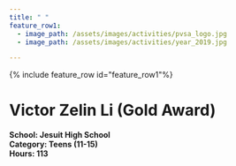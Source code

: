 ```yaml
---
title: " "
feature_row1:
  - image_path: /assets/images/activities/pvsa_logo.jpg
  - image_path: /assets/images/activities/year_2019.jpg

---
```


{% include feature_row id="feature_row1"%}

# Victor Zelin Li (Gold Award)

**School: Jesuit High School**  
**Category: Teens (11-15)**  
**Hours: 113**  
